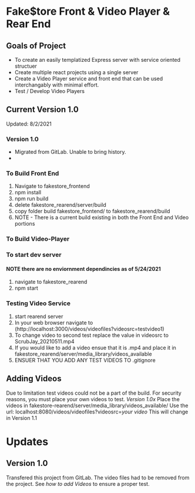 # Fake$tore Front & Video Player & Rear End
## Goals of Project
- To create an easily templatized Express server with service oriented structuer
- Create multiple react projects using a single server
- Create a Video Player service and front end that can be used interchangably with minimal effort. 
- Test / Develop Video Players
## Current Version 1.0
Updated: 8/2/2021
### Version 1.0
- Migrated from GitLab. Unable to bring history.
- 

### To Build Front End
1. Navigate to fakestore_frontend
1. npm install
1. npm run build
1. delete fakestore_rearend/server/build
1. copy folder build fakestore_frontend/ to fakestore_rearend/build
1. NOTE - There is a current build existing in both the Front End and Video portions

### To Build Video-Player

### To start dev server
#### **NOTE** there are no enviornment dependincies as of 5/24/2021
1. navigate to fakestore_rearend
1. npm start

### Testing Video Service
1. start rearend server
1. In your web browser navigate to (http://localhost:3000/videos/videofiles?videosrc=testvideo1)
1. To change video to second test replace the value in videosrc to ScrubJay_20210511.mp4
1. If you would like to add a video ensue that it is .mp4 and place it in fakestore_rearend/server/media_library/videos_available
1. ENSUER THAT YOU ADD ANY TEST VIDEOS TO .gitignore

## Adding Videos
Due to limitation test videos could not be a part of the build. For security reasons, you must place your own videos to test. 
*Version 1.0x*
Place the videos in fakestore-rearend/server/media_library/videos_available/
Use the url: localhost:8080/videos/videofiles?videosrc=*your video*
This will change in Version 1.1
# Updates
## Version 1.0
Transfered this project from GitLab. The video files had to be removed from the project. See *how to add Videos* to ensure a proper test.
